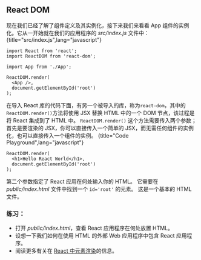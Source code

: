 ## React DOM

现在我们已经了解了组件定义及其实例化，接下来我们来看看 App 组件的实例化。它从一开始就在我们的应用程序的 *src/index.js* 文件中：
{title="src/index.js",lang="javascript"}
~~~~~~~
import React from 'react';
import ReactDOM from 'react-dom';

import App from './App';

ReactDOM.render(
  <App />,
  document.getElementById('root')
);
~~~~~~~

在导入 React 库的代码下面，有另一个被导入的库，称为`react-dom`，其中的`ReactDOM.render()`方法将使用 JSX 替换 HTML 中的一个 DOM 节点，该过程是将 React 集成到了 HTML 中。
 `ReactDOM.render()` 这个方法需要传入两个参数；首先是要渲染的 JSX，你可以直接传入一个简单的 JSX，而无需任何组件的实例化，也可以直接传入一个组件的实例。
{title="Code Playground",lang="javascript"}
~~~~~~~
ReactDOM.render(
  <h1>Hello React World</h1>,
  document.getElementById('root')
);
~~~~~~~
第二个参数指定了 React 应用在何处输入你的 HTML。 它需要在 *public/index.html* 文件中找到一个 `id='root'` 的元素。 这是一个基本的 HTML 文件。

### 练习：
* 打开 *public/index.html*，查看 React 应用程序在何处放置 HTML。
* 设想一下我们如何在使用 HTML 的外部 Web 应用程序中包含 React 应用程序。
* 阅读更多有关在 [React 中元素渲染](https://reactjs.org/docs/rendering-elements.html)的信息。
